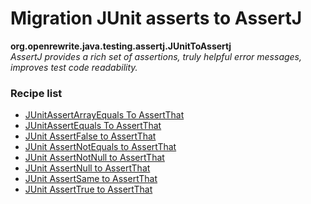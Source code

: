 # Migration JUnit asserts to AssertJ

**org.openrewrite.java.testing.assertj.JUnitToAssertj**  
_AssertJ provides a rich set of assertions, truly helpful error messages, improves test code readability._

### Recipe list

* [JUnitAssertArrayEquals To AssertThat](https://docs.openrewrite.org/reference/recipes/java/testing/assertj/junitassertarrayequalstoassertthat.md)
* [JUnitAssertEquals To AssertThat](https://docs.openrewrite.org/reference/recipes/java/testing/assertj/junitassertequalstoassertthat.md)
* [JUnit AssertFalse to AssertThat](https://docs.openrewrite.org/reference/recipes/java/testing/assertj/junitassertfalsetoassertthat.md)
* [JUnit AssertNotEquals to AssertThat](https://docs.openrewrite.org/reference/recipes/java/testing/assertj/junitassertnotequalstoassertthat.md)
* [JUnit AssertNotNull to AssertThat](https://docs.openrewrite.org/reference/recipes/java/testing/assertj/junitassertnotnulltoassertthat.md)
* [JUnit AssertNull to AssertThat](https://docs.openrewrite.org/reference/recipes/java/testing/assertj/junitassertnulltoassertthat.md)
* [JUnit AssertSame to AssertThat](https://docs.openrewrite.org/reference/recipes/java/testing/assertj/junitassertsametoassertthat.md)
* [JUnit AssertTrue to AssertThat](https://docs.openrewrite.org/reference/recipes/java/testing/assertj/junitasserttruetoassertthat.md)
